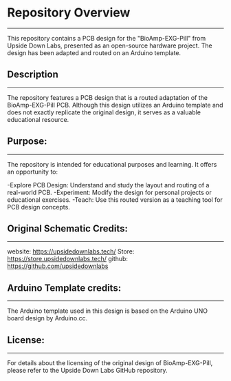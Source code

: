 # Repository Overview
-------------------

This repository contains a PCB design for the "BioAmp-EXG-Pill" from Upside Down Labs, presented as an open-source hardware project. The design has been adapted and routed on an Arduino template.

## Description
------------

The repository features a PCB design that is a routed adaptation of the BioAmp-EXG-Pill PCB. Although this design utilizes an Arduino template and does not exactly replicate the original design, it serves as a valuable educational resource.

## Purpose:
---------
The repository is intended for educational purposes and learning. It offers an opportunity to:

-Explore PCB Design: Understand and study the layout and routing of a real-world PCB.
-Experiment: Modify the design for personal projects or educational exercises.
-Teach: Use this routed version as a teaching tool for PCB design concepts.

## Original Schematic Credits:
---------------------------
website: https://upsidedownlabs.tech/
Store: https://store.upsidedownlabs.tech/
github: https://github.com/upsidedownlabs

## Arduino Template credits:
-------------------------

The Arduino template used in this design is based on the Arduino UNO board design by Arduino.cc.

## License:
--------
For details about the licensing of the original design of BioAmp-EXG-Pill, please refer to the Upside Down Labs GitHub repository.

